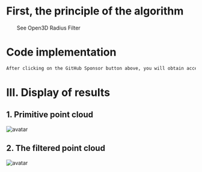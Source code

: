 #  First, the principle of the algorithm 

   See Open3D Radius Filter 

#  Code implementation 

  ```python  
After clicking on the GitHub Sponsor button above, you will obtain access permissions to my private code repository ( https://github.com/slowlon/my_code_bar ) to view this blog code. By searching the code number of this blog, you can find the code you need, code number is: 202402030957446143
  ```  
#  III. Display of results 

##  1. Primitive point cloud 

 ![avatar]( aad0c027ef394c7abe8c9661e6a90246.png) 

##  2. The filtered point cloud 

 ![avatar]( 256bb0264e704933bff50c234438bffc.png) 

